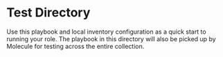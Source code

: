 # Test Directory

Use this playbook and local inventory configuration
as a quick start to running your role. The playbook
in this directory will also be picked up by Molecule
for testing across the entire collection.
